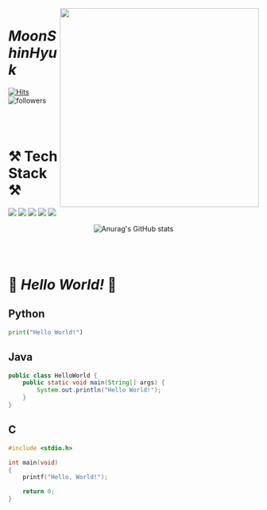 <img align='right' src="http://mazassumnida.wtf/api/v2/generate_badge?boj=anstlsgur7901" width="400">

# ___MoonShinHyuk___
[![Hits](https://hits.seeyoufarm.com/api/count/incr/badge.svg?url=https%3A%2F%2Fgithub.com%2FMoonshinhyuk%2Fhit-counter&count_bg=%23007DFF&title_bg=%23000000&icon=reactos.svg&icon_color=%23E7E7E7&title=hits&edge_flat=false)](https://hits.seeyoufarm.com)
![followers](https://img.shields.io/github/followers/Moonshinhyuk?style=social)

<br/><br/>


# ⚒ Tech Stack ⚒
<img src="https://img.shields.io/badge/Python-3776AB?style=flat-square&logo=Python&logoColor=white"/>  <img src="https://img.shields.io/badge/Pytorch-EE4C2C?style=flat-square&logo=Pytorch&logoColor=white"/>  <img src="https://img.shields.io/badge/Tensorflow-FF6F00?style=flat-square&logo=Tensorflow&logoColor=white"/>  <img src="https://img.shields.io/badge/Java-007396?style=flat-square&logo=Java&logoColor=white"/>  <img src="https://img.shields.io/badge/C-A8B9CC?style=flat-square&logo=C&logoColor=white"/>

<div align="center">


![Anurag's GitHub stats](https://github-readme-stats.vercel.app/api?username=Moonshinhyuk&show_icons=true&theme=radical)


</div>

  
<br/><br/>

  
# 👋 ***Hello World!*** 👋
## Python
```python
print("Hello World!")
```
## Java
```java
public class HelloWorld {
    public static void main(String[] args) {
        System.out.println("Hello World!");
    }
}
```
## C
```c
#include <stdio.h>

int main(void)
{
    printf("Hello, World!");

    return 0;
}
```
